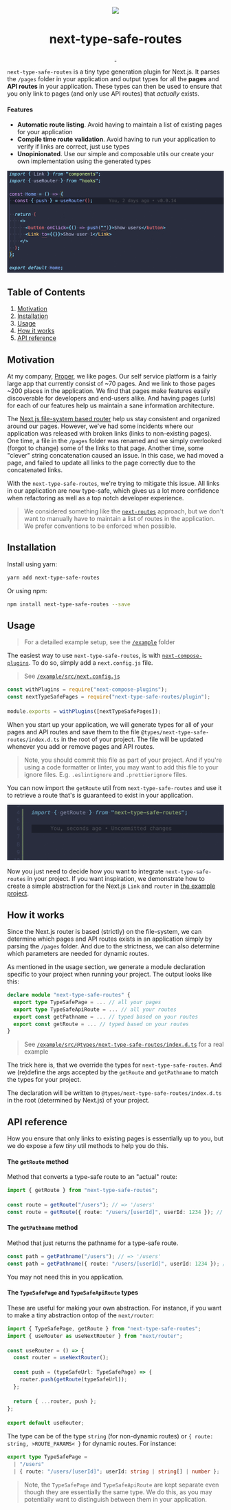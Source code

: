 <p align="center">
  <img src="https://upload.wikimedia.org/wikipedia/commons/8/8e/Nextjs-logo.svg" height="100">
  <h1 align="center">next-type-safe-routes</h1>
</p>

<p align="center">
  <a aria-label="NPM version" href="https://www.npmjs.com/package/next-type-safe-routes">
    <img alt="" src="https://img.shields.io/npm/v/next-type-safe-routes.svg?style=for-the-badge&labelColor=000000">
  </a>
  <a aria-label="License" href="https://github.com/ckastbjerg/next-type-safe-routes/license.md">
    <img alt="" src="https://img.shields.io/npm/l/next.svg?style=for-the-badge&labelColor=000000">
  </a>
</p>

`next-type-safe-routes` is a tiny type generation plugin for Next.js. It parses the `/pages` folder in your application and output types for all the **pages** and **API routes** in your application. These types can then be used to ensure that you only link to pages (and only use API routes) that _actually_ exists.

#### Features

- **Automatic route listing**. Avoid having to maintain a list of existing pages for your application
- **Compile time route validation**. Avoid having to run your application to verify if links are correct, just use types
- **Unopinionated**. Use our simple and composable utils our create your own implementation using the generated types

<img src="./example.gif" />

## Table of Contents

1. [Motivation](#motivation)
2. [Installation](#installation)
3. [Usage](#usage)
4. [How it works](#how-it-works)
5. [API reference](#api-reference)

## Motivation

At my company, [Proper](https://helloproper.com/), we like pages. Our self service platform is a fairly large app that currently consist of ~70 pages. And we link to those pages ~200 places in the application. We find that pages make features easily discoverable for developers and end-users alike. And having pages (urls) for each of our features help us maintain a sane information architecture.

The [Next.js file-system based router](https://nextjs.org/docs/routing/introduction) help us stay consistent and organized around our pages. However, we've had some incidents where our application was released with broken links (links to non-existing pages). One time, a file in the `/pages` folder was renamed and we simply overlooked (forgot to change) some of the links to that page. Another time, some "clever" string concatenation caused an issue. In this case, we had moved a page, and failed to update all links to the page correctly due to the concatenated links.

With the `next-type-safe-routes`, we're trying to mitigate this issue. All links in our application are now type-safe, which gives us a lot more confidence when refactoring as well as a top notch developer experience.

> We considered something like the [`next-routes`](https://github.com/fridays/next-routes) approach, but we don't want to manually have to maintain a list of routes in the application. We prefer conventions to be enforced when possible.

## Installation

Install using yarn:

```bash
yarn add next-type-safe-routes
```

Or using npm:

```bash
npm install next-type-safe-routes --save
```

## Usage

> For a detailed example setup, see the [`/example`](/example) folder

The easiest way to use `next-type-safe-routes`, is with [`next-compose-plugins`](https://github.com/cyrilwanner/next-compose-plugins). To do so, simply add a `next.config.js` file.

> See [`/example/src/next.config.js`](/example/src/next.config.js)

```js
const withPlugins = require("next-compose-plugins");
const nextTypeSafePages = require("next-type-safe-routes/plugin");

module.exports = withPlugins([nextTypeSafePages]);
```

When you start up your application, we will generate types for all of your pages and API routes and save them to the file `@types/next-type-safe-routes/index.d.ts` in the root of your project. The file will be updated whenever you add or remove pages and API routes.

> Note, you should commit this file as part of your project. And if you're using a code formatter or linter, you may want to add this file to your ignore files. E.g. `.eslintignore` and `.prettierignore` files.

You can now import the `getRoute` util from `next-type-safe-routes` and use it to retrieve a route that's is guaranteed to exist in your application.

<img src="./getRoute.gif" />

Now you just need to decide how you want to integrate `next-type-safe-routes` in your project. If you want inspiration, we demonstrate how to create a simple abstraction for the Next.js `Link` and `router` in [the example project](/example/src).

## How it works

Since the Next.js router is based (strictly) on the file-system, we can determine which pages and API routes exists in an application simply by parsing the `/pages` folder. And due to the strictness, we can also determine which parameters are needed for dynamic routes.

As mentioned in the usage section, we generate a module declaration specific to your project when running your project. The output looks like this:

```ts
declare module "next-type-safe-routes" {
  export type TypeSafePage = ... // all your pages
  export type TypeSafeApiRoute = ... // all your routes
  export const getPathname = ... // typed based on your routes
  export const getRoute = ... // typed based on your routes
}
```

> See [`/example/src/@types/next-type-safe-routes/index.d.ts`](/example/src/@types/next-type-safe-routes/index.d.ts) for a real example

The trick here is, that we override the types for `next-type-safe-routes`. And we (re)define the args accepted by the `getRoute` and `getPathname` to match the types for your project.

The declaration will be written to `@types/next-type-safe-routes/index.d.ts` in the root (determined by Next.js) of your project.

## API reference

How you ensure that only links to existing pages is essentially up to you, but we do expose a few _tiny_ util methods to help you do this.

#### The `getRoute` method

Method that converts a type-safe route to an "actual" route:

```ts
import { getRoute } from "next-type-safe-routes";

const route = getRoute("/users"); // => '/users'
const route = getRoute({ route: "/users/[userId]", userId: 1234 }); // => '/users/1234'
```

#### The `getPathname` method

Method that just returns the pathname for a type-safe route.

```ts
const path = getPathname("/users"); // => '/users'
const path = getPathname({ route: "/users/[userId]", userId: 1234 }); // => '/users/[userId]'
```

You may not need this in you application.

#### The `TypeSafePage` and `TypeSafeApiRoute` types

These are useful for making your own abstraction. For instance, if you want to make a tiny abstraction ontop of the `next/router`:

```ts
import { TypeSafePage, getRoute } from "next-type-safe-routes";
import { useRouter as useNextRouter } from "next/router";

const useRouter = () => {
  const router = useNextRouter();

  const push = (typeSafeUrl: TypeSafePage) => {
    router.push(getRoute(typeSafeUrl));
  };

  return { ...router, push };
};

export default useRouter;
```

The type can be of the type `string` (for non-dynamic routes) or `{ route: string, >ROUTE_PARAMS< }` for dynamic routes. For instance:

```ts
export type TypeSafePage =
  | "/users"
  | { route: "/users/[userId]"; userId: string | string[] | number };
```

> Note, the `TypeSafePage` and `TypeSafeApiRoute` are kept separate even though they are essentially the same type. We do this, as you may potentially want to distinguish between them in your application.
